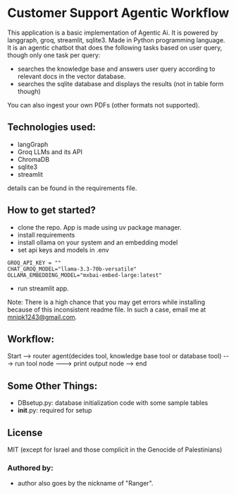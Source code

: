 # Customer Support Agentic Workflow

This application is a basic implementation of Agentic Ai. It is powered by langgraph, groq, streamlit, sqlite3. Made in Python programming language. It is an agentic chatbot that does the following tasks based on user query, though only one task per query:

- searches the knowledge base and answers user query according to relevant docs in the vector database.
- searches the sqlite database and displays the results (not in table form though)

You can also ingest your own PDFs (other formats not supported).

## Technologies used:

- langGraph
- Groq LLMs and its API
- ChromaDB
- sqlite3
- streamlit

details can be found in the requirements file.

## How to get started?

- clone the repo. App is made using uv package manager.
- install requirements
- install ollama on your system and an embedding model
- set api keys and models in .env
```
GROQ_API_KEY = ""
CHAT_GROQ_MODEL="llama-3.3-70b-versatile"
OLLAMA_EMBEDDING_MODEL="mxbai-embed-large:latest"
```
- run streamlit app.

Note: There is a high chance that you may get errors while installing because of this inconsistent readme file. In such a case, email me at mnipk1243@gmail.com.

## Workflow:
Start --> router agent(decides tool, knowledge base tool or database tool) ---> run tool node ---> print output node --> end

## Some Other Things:
- DBsetup.py: database initialization code with some sample tables
- __init__.py: required for setup

## License
 MIT (except for Israel and those complicit in the Genocide of Palestinians)

### Authored by:
- author also goes by the nickname of "Ranger".